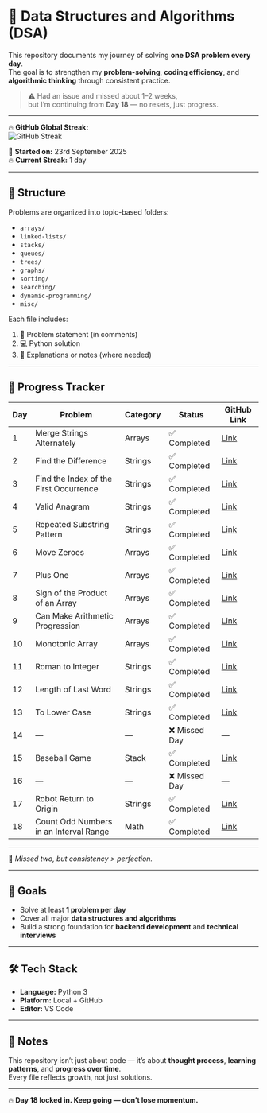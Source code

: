 # 🧠 Data Structures and Algorithms (DSA)

This repository documents my journey of solving **one DSA problem every day**.  
The goal is to strengthen my **problem-solving**, **coding efficiency**, and **algorithmic thinking** through consistent practice.

> ⚠️ Had an issue and missed about 1–2 weeks,  
> but I’m continuing from **Day 18** — no resets, just progress.

---

🔥 **GitHub Global Streak:**  
![GitHub Streak](https://streak-stats.demolab.com?user=Mortoti&theme=dark&hide_border=true)

📅 **Started on:** 23rd September 2025  
🔥 **Current Streak:** 1 day  

---

## 📁 Structure

Problems are organized into topic-based folders:
- `arrays/`
- `linked-lists/`
- `stacks/`
- `queues/`
- `trees/`
- `graphs/`
- `sorting/`
- `searching/`
- `dynamic-programming/`
- `misc/`

Each file includes:
1. 🧩 Problem statement (in comments)  
2. 💻 Python solution  
3. 📝 Explanations or notes (where needed)

---

## 🚀 Progress Tracker

| Day | Problem                                | Category | Status        | GitHub Link                                                   |
|-----|-----------------------------------------|-----------|----------------|--------------------------------------------------------------|
| 1   | Merge Strings Alternately               | Arrays    | ✅ Completed  | [Link](arrays-and-strings/merge-strings-alternately.py)      |
| 2   | Find the Difference                     | Strings   | ✅ Completed  | [Link](arrays-and-strings/find-the-difference.py)            |
| 3   | Find the Index of the First Occurrence  | Strings   | ✅ Completed  | [Link](arrays-and-strings/index-of-first-occurrence.py)      |
| 4   | Valid Anagram                           | Strings   | ✅ Completed  | [Link](arrays-and-strings/valid-anagram.py)                  |
| 5   | Repeated Substring Pattern              | Strings   | ✅ Completed  | [Link](arrays-and-strings/repeated-substring-pattern.py)     |
| 6   | Move Zeroes                             | Arrays    | ✅ Completed  | [Link](arrays-and-strings/move-zeroes.py)                    |
| 7   | Plus One                                | Arrays    | ✅ Completed  | [Link](arrays-and-strings/plus-one.py)                       |
| 8   | Sign of the Product of an Array         | Arrays    | ✅ Completed  | [Link](arrays-and-strings/sign-of-the-product-of-an-array.py)|
| 9   | Can Make Arithmetic Progression         | Arrays    | ✅ Completed  | [Link](arrays-and-strings/can-make-arithmetic-progression.py)|
| 10  | Monotonic Array                         | Arrays    | ✅ Completed  | [Link](arrays-and-strings/monotonic-array.py)                |
| 11  | Roman to Integer                        | Strings   | ✅ Completed  | [Link](arrays-and-strings/roman-to-integer.py)               |
| 12  | Length of Last Word                     | Strings   | ✅ Completed  | [Link](arrays-and-strings/length-of-last-word.py)            |
| 13  | To Lower Case                           | Strings   | ✅ Completed  | [Link](arrays-and-strings/to-lower-case.py)                  |
| 14  | —                                       | —         | ❌ Missed Day | —                                                            |
| 15  | Baseball Game                           | Stack     | ✅ Completed  | [Link](arrays-and-strings/baseball-game.py)                  |
| 16  | —                                       | —         | ❌ Missed Day | —                                                            |
| 17  | Robot Return to Origin                  | Strings   | ✅ Completed  | [Link](arrays-and-strings/robot-return-to-origin.py)         |
| 18  | Count Odd Numbers in an Interval Range  | Math      | ✅ Completed  | [Link](math/count-odd-numbers-in-an-interval.py)       |

---

💪 *Missed two, but consistency > perfection.*

---

## 🎯 Goals
- Solve at least **1 problem per day**  
- Cover all major **data structures and algorithms**  
- Build a strong foundation for **backend development** and **technical interviews**

---

## 🛠️ Tech Stack
- **Language:** Python 3  
- **Platform:** Local + GitHub  
- **Editor:** VS Code  

---

## 🧭 Notes
This repository isn’t just about code — it’s about **thought process**, **learning patterns**, and **progress over time**.  
Every file reflects growth, not just solutions.

---

🔥 **Day 18 locked in. Keep going — don’t lose momentum.**
